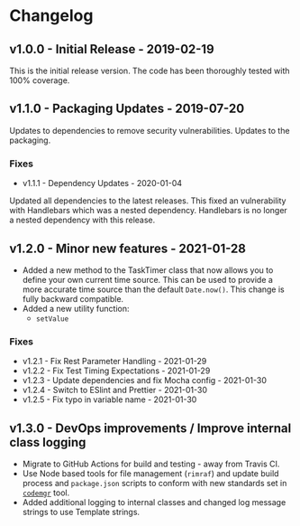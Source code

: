 # Changelog

## v1.0.0 - Initial Release - 2019-02-19

This is the initial release version. The code has been thoroughly tested with 100% coverage.

## v1.1.0 - Packaging Updates - 2019-07-20

Updates to dependencies to remove security vulnerabilities. Updates to the packaging.

### Fixes

- v1.1.1 - Dependency Updates - 2020-01-04

Updated all dependencies to the latest releases. This fixed an vulnerability with Handlebars which was a nested dependency. Handlebars is no longer a nested dependency with this release.

## v1.2.0 - Minor new features - 2021-01-28

- Added a new method to the TaskTimer class that now allows you to define your own current time source. This can be used to provide a more accurate time source than the default `Date.now()`. This change is fully backward compatible.
- Added a new utility function:
  - `setValue`

### Fixes

- v1.2.1 - Fix Rest Parameter Handling - 2021-01-29
- v1.2.2 - Fix Test Timing Expectations - 2021-01-29
- v1.2.3 - Update dependencies and fix Mocha config - 2021-01-30
- v1.2.4 - Switch to ESlint and Prettier - 2021-01-30
- v1.2.5 - Fix typo in variable name - 2021-01-30

## v1.3.0 - DevOps improvements / Improve internal class logging

- Migrate to GitHub Actions for build and testing - away from Travis CI.
- Use Node based tools for file management (`rimraf`) and update build process and `package.json` scripts to conform with new standards set in [`codemgr`](https://github.com/acmeframework/codemgr) tool.
- Added additional logging to internal classes and changed log message strings to use Template strings.
